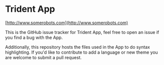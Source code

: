 # Trident App
[http://www.somerobots.com](http://www.somerobots.com)

This is the GitHub issue tracker for Trident App, feel free to open an issue if you find a bug with the App.

Additionally, this repository hosts the files used in the App to do syntax highlighting. If you'd like to contribute to add a language or new theme you are welcome to submit a pull request.
